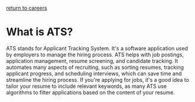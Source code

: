 [return to careers](careers.md)
# What is ATS?
ATS stands for Applicant Tracking System. It's a software application used by employers to manage the hiring process. ATS helps with job postings, application management, resume screening, and candidate tracking. It automates many aspects of recruiting, such as sorting resumes, tracking applicant progress, and scheduling interviews, which can save time and streamline the hiring process. If you're applying for jobs, it's a good idea to tailor your resume to include relevant keywords, as many ATS use algorithms to filter applications based on the content of your resume.